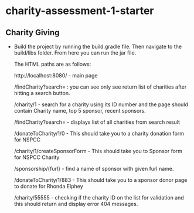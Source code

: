 # charity-assessment-1-starter



## Charity Giving 
   
  - Build the project by running the build.gradle file. Then navigate to the build/libs folder.
    From here you can run the jar file.
    
    The HTML paths are as follows: 
    
    http://localhost:8080/ - main page
    
    /findCharity?search= :  you can see only see return list of charities after hitting a search button.
    
    /charity/1 - search for a charity using its ID number and the page should contain Charity name, top 5 sponsor, recent sponsors. 
    
    /findCharity?search= - displays list of all charities from search result
    
    /donateToCharity/1/0 - This should take you to a charity donation form for NSPCC
    
    /charity/1/createSponsorForm - This should take you to Sponsor form for NSPCC Charity
    
    /sponsorship/{furl}  - find a name of sponsor with given furl name. 
    
    /donateToCharity/1/883 - This should take you to a sponsor donor page to donate for Rhonda Elphey
    
    /charity/55555 - checking if the charity ID on the list for validation and this should return and display error 404 messages.    